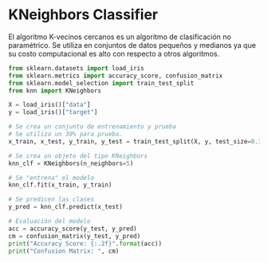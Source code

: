 # KNeighbors Classifier

El algoritmo K-vecinos cercanos es un algoritmo de clasificación no paramétrico. Se utiliza en conjuntos de datos pequeños y medianos ya que su costo computacional es alto con respecto a otros algoritmos.

```python
from sklearn.datasets import load_iris
from sklearn.metrics import accuracy_score, confusion_matrix
from sklearn.model_selection import train_test_split
from knn import KNeighbors

X = load_iris()["data"]
y = load_iris()["target"]

# Se crea un conjunto de entrenamiento y prueba
# Se utiliza un 30% para prueba.
x_train, x_test, y_train, y_test = train_test_split(X, y, test_size=0.3)

# Se crea un objeto del tipo KNeighbors
knn_clf = KNeighbors(n_neighbors=5)

# Se "entrena" el modelo
knn_clf.fit(x_train, y_train)

# Se predicen las clases
y_pred = knn_clf.predict(x_test)

# Evaluación del modelo
acc = accuracy_score(y_test, y_pred)
cm = confusion_matrix(y_test, y_pred)
print("Accuracy Score: {:.2f}".format(acc))
print("Confusion Matrix: ", cm)

```